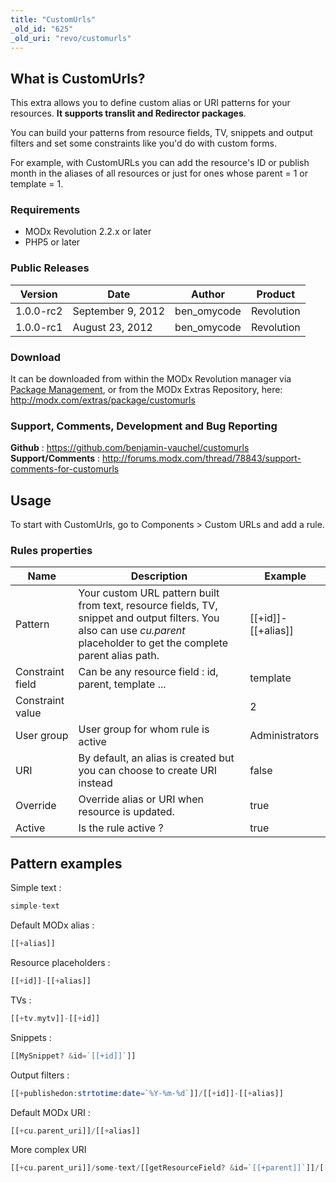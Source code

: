 ```yaml
---
title: "CustomUrls"
_old_id: "625"
_old_uri: "revo/customurls"
---
```


## What is CustomUrls?

This extra allows you to define custom alias or URI patterns for your resources. **It supports translit and Redirector packages**.

You can build your patterns from resource fields, TV, snippets and output filters and set some constraints like you'd do with custom forms.

For example, with CustomURLs you can add the resource's ID or publish month in the aliases of all resources or just for ones whose parent = 1 or template = 1.

### Requirements

- MODx Revolution 2.2.x or later
- PHP5 or later

### Public Releases

| Version   | Date              | Author       | Product    |
| --------- | ----------------- | ------------ | ---------- |
| 1.0.0-rc2 | September 9, 2012 | ben\_omycode | Revolution |
| 1.0.0-rc1 | August 23, 2012   | ben\_omycode | Revolution |

### Download

It can be downloaded from within the MODx Revolution manager via [Package Management](developing-in-modx/advanced-development/package-management "Package Management"), or from the MODx Extras Repository, here: <http://modx.com/extras/package/customurls>

### Support, Comments, Development and Bug Reporting

**Github** : <https://github.com/benjamin-vauchel/customurls>
**Support/Comments** : <http://forums.modx.com/thread/78843/support-comments-for-customurls>

## Usage

To start with CustomUrls, go to Components > Custom URLs and add a rule.

### Rules properties

| Name             | Description                                                                                                                                                               | Example                    |
| ---------------- | ------------------------------------------------------------------------------------------------------------------------------------------------------------------------- | -------------------------- |
| Pattern          | Your custom URL pattern built from text, resource fields, TV, snippet and output filters. You also can use _cu.parent_ placeholder to get the complete parent alias path. | \[\[+id\]\]-\[\[+alias\]\] |
| Constraint field | Can be any resource field : id, parent, template ...                                                                                                                      | template                   |
| Constraint value |                                                                                                                                                                           | 2                          |
| User group       | User group for whom rule is active                                                                                                                                        | Administrators             |
| URI              | By default, an alias is created but you can choose to create URI instead                                                                                                  | false                      |
| Override         | Override alias or URI when resource is updated.                                                                                                                           | true                       |
| Active           | Is the rule active ?                                                                                                                                                      | true                       |

## Pattern examples

Simple text :

``` php 
simple-text
```

Default MODx alias :

``` php 
[[+alias]]
```

Resource placeholders :

``` php 
[[+id]]-[[+alias]]
```

TVs :

``` php 
[[+tv.mytv]]-[[+id]]
```

Snippets :

``` php 
[[MySnippet? &id=`[[+id]]`]]
```

Output filters :

``` php 
[[+publishedon:strtotime:date=`%Y-%m-%d`]]/[[+id]]-[[+alias]]
```

Default MODx URI :

``` php 
[[+cu.parent_uri]]/[[+alias]]
```

More complex URI

``` php 
[[+cu.parent_uri]]/some-text/[[getResourceField? &id=`[[+parent]]`]]/[[+id]]-[[+alias]]
```
